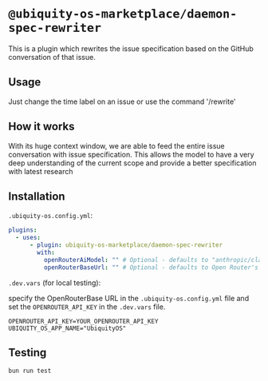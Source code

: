 # `@ubiquity-os-marketplace/daemon-spec-rewriter`

This is a plugin which rewrites the issue specification based on the GitHub conversation of that issue.

## Usage

Just change the time label on an issue or use the command '/rewrite'

## How it works

With its huge context window, we are able to feed the entire issue conversation with issue specification. This allows the model to have a very deep understanding of the current scope and provide a better specification with latest research

## Installation

`.ubiquity-os.config.yml`:

```yml
plugins:
  - uses:
      - plugin: ubiquity-os-marketplace/daemon-spec-rewriter
        with:
          openRouterAiModel: "" # Optional - defaults to "anthropic/claude-3.7-sonnet"
          openRouterBaseUrl: "" # Optional - defaults to Open Router's API endpoint
```

`.dev.vars` (for local testing):

specify the OpenRouterBase URL in the `.ubiquity-os.config.yml` file and set the `OPENROUTER_API_KEY` in the `.dev.vars` file.

```dotenv
OPENROUTER_API_KEY=YOUR_OPENROUTER_API_KEY
UBIQUITY_OS_APP_NAME="UbiquityOS"
```

## Testing

```sh
bun run test
```
